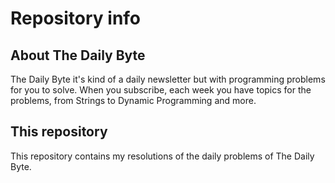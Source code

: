 # Repository info
## About The Daily Byte
The Daily Byte it's kind of a daily newsletter but with programming problems for
you to solve. When you subscribe, each week you have topics for the problems,
from Strings to Dynamic Programming and more.

## This repository
This repository contains my resolutions of the daily problems of The Daily Byte.
